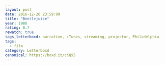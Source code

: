 ```yaml
---
layout: post 
date: 2016-12-26 23:59:00
title: "Beetlejuice"
year: 1988
rating: 0.7
rewatch: true
tags_letterboxd: narrative, iTunes, streaming, projector, Philadelphia, Leah
tags:
  - film
category: Letterboxd
canonical: https://boxd.it/cKQ95
---
```

